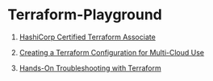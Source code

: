 # Terraform-Playground

1. [HashiCorp Certified Terraform Associate](https://learn.acloud.guru/course/hashicorp-certified-terraform-associate-1)

2. [Creating a Terraform Configuration for Multi-Cloud Use](https://learn.acloud.guru/course/f9a35a5b-f880-4ad8-b40f-4d49ce66dde6)

3. [Hands-On Troubleshooting with Terraform](https://learn.acloud.guru/course/hands-on-troubleshooting-with-terraform)
